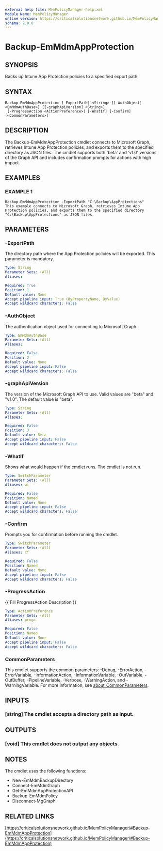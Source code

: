 ```yaml
---
external help file: MemPolicyManager-help.xml
Module Name: MemPolicyManager
online version: https://criticalsolutionsnetwork.github.io/MemPolicyManager/#Backup-EmMdmAppProtection
schema: 2.0.0
---
```


# Backup-EmMdmAppProtection

## SYNOPSIS
Backs up Intune App Protection policies to a specified export path.

## SYNTAX

```
Backup-EmMdmAppProtection [-ExportPath] <String> [[-AuthObject] <EmMdmAuthBase>] [[-graphApiVersion] <String>]
 [-ProgressAction <ActionPreference>] [-WhatIf] [-Confirm] [<CommonParameters>]
```

## DESCRIPTION
The Backup-EmMdmAppProtection cmdlet connects to Microsoft Graph, retrieves Intune App Protection policies, and exports them to the specified directory as JSON files.
The cmdlet supports both 'beta' and 'v1.0' versions of the Graph API and includes confirmation prompts for actions with high impact.

## EXAMPLES

### EXAMPLE 1
```
Backup-EmMdmAppProtection -ExportPath "C:\Backup\AppProtections"
This example connects to Microsoft Graph, retrieves Intune App Protection policies, and exports them to the specified directory "C:\Backup\AppProtections" as JSON files.
```

## PARAMETERS

### -ExportPath
The directory path where the App Protection policies will be exported.
This parameter is mandatory.

```yaml
Type: String
Parameter Sets: (All)
Aliases:

Required: True
Position: 1
Default value: None
Accept pipeline input: True (ByPropertyName, ByValue)
Accept wildcard characters: False
```

### -AuthObject
The authentication object used for connecting to Microsoft Graph.

```yaml
Type: EmMdmAuthBase
Parameter Sets: (All)
Aliases:

Required: False
Position: 2
Default value: None
Accept pipeline input: False
Accept wildcard characters: False
```

### -graphApiVersion
The version of the Microsoft Graph API to use. Valid values are "beta" and "v1.0".
The default value is "beta".

```yaml
Type: String
Parameter Sets: (All)
Aliases:

Required: False
Position: 3
Default value: Beta
Accept pipeline input: False
Accept wildcard characters: False
```

### -WhatIf
Shows what would happen if the cmdlet runs.
The cmdlet is not run.

```yaml
Type: SwitchParameter
Parameter Sets: (All)
Aliases: wi

Required: False
Position: Named
Default value: None
Accept pipeline input: False
Accept wildcard characters: False
```

### -Confirm
Prompts you for confirmation before running the cmdlet.

```yaml
Type: SwitchParameter
Parameter Sets: (All)
Aliases: cf

Required: False
Position: Named
Default value: None
Accept pipeline input: False
Accept wildcard characters: False
```

### -ProgressAction
{{ Fill ProgressAction Description }}

```yaml
Type: ActionPreference
Parameter Sets: (All)
Aliases: proga

Required: False
Position: Named
Default value: None
Accept pipeline input: False
Accept wildcard characters: False
```

### CommonParameters
This cmdlet supports the common parameters: -Debug, -ErrorAction, -ErrorVariable, -InformationAction, -InformationVariable, -OutVariable, -OutBuffer, -PipelineVariable, -Verbose, -WarningAction, and -WarningVariable. For more information, see [about_CommonParameters](http://go.microsoft.com/fwlink/?LinkID=113216).

## INPUTS

### [string] The cmdlet accepts a directory path as input.
## OUTPUTS

### [void] This cmdlet does not output any objects.
## NOTES
The cmdlet uses the following functions:
- New-EmMdmBackupDirectory
- Connect-EmMdmGraph
- Get-EmMdmAppProtectionAPI
- Backup-EmMdmPolicy
- Disconnect-MgGraph

## RELATED LINKS

[https://criticalsolutionsnetwork.github.io/MemPolicyManager/#Backup-EmMdmAppProtection](https://criticalsolutionsnetwork.github.io/MemPolicyManager/#Backup-EmMdmAppProtection)


